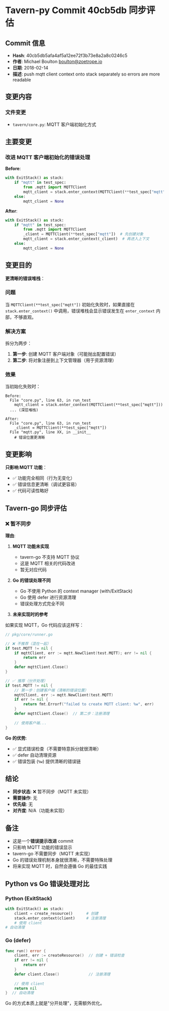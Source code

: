 # Tavern-py Commit 40cb5db 同步评估

## Commit 信息
- **Hash**: 40cb5db5afa4af5a12ee72f3b73e8a2a8c0246c5
- **作者**: Michael Boulton <boulton@zoetrope.io>
- **日期**: 2018-02-14
- **描述**: push mqtt client context onto stack separately so errors are more readable

## 变更内容

### 文件变更
- `tavern/core.py`: MQTT 客户端初始化方式

## 主要变更

### 改进 MQTT 客户端初始化的错误处理

**Before**:
```python
with ExitStack() as stack:
    if "mqtt" in test_spec:
        from .mqtt import MQTTClient
        mqtt_client = stack.enter_context(MQTTClient(**test_spec["mqtt"]))
    else:
        mqtt_client = None
```

**After**:
```python
with ExitStack() as stack:
    if "mqtt" in test_spec:
        from .mqtt import MQTTClient
        _client = MQTTClient(**test_spec["mqtt"])  # 先创建对象
        mqtt_client = stack.enter_context(_client)  # 再进入上下文
    else:
        mqtt_client = None
```

## 变更目的

**更清晰的错误堆栈**：

### 问题
当 `MQTTClient(**test_spec["mqtt"])` 初始化失败时，如果直接在 `stack.enter_context()` 中调用，错误堆栈会显示错误发生在 `enter_context` 内部，不够直观。

### 解决方案
拆分为两步：
1. **第一步**: 创建 MQTT 客户端对象（可能抛出配置错误）
2. **第二步**: 将对象注册到上下文管理器（用于资源清理）

### 效果
当初始化失败时：
```
Before:
  File "core.py", line 63, in run_test
    mqtt_client = stack.enter_context(MQTTClient(**test_spec["mqtt"]))
  ... (深层堆栈)

After:
  File "core.py", line 63, in run_test
    _client = MQTTClient(**test_spec["mqtt"])
  File "mqtt.py", line XX, in __init__
    # 错误位置更清晰
```

## 变更影响

**只影响 MQTT 功能**：
- ✅ 功能完全相同（行为无变化）
- ✅ 错误信息更清晰（调试更容易）
- ✅ 代码可读性略好

## Tavern-go 同步评估

### ❌ **暂不同步**

**理由**:

1. **MQTT 功能未实现**
   - tavern-go 不支持 MQTT 协议
   - 这是 MQTT 相关的代码改进
   - 暂无对应代码

2. **Go 的错误处理不同**
   - Go 不使用 Python 的 context manager (with/ExitStack)
   - Go 使用 defer 进行资源清理
   - 错误处理方式完全不同

3. **未来实现时的参考**

如果实现 MQTT，Go 代码应该这样写：

```go
// pkg/core/runner.go

// ❌ 不推荐（混在一起）
if test.MQTT != nil {
    if mqttClient, err := mqtt.NewClient(test.MQTT); err != nil {
        return err
    }
    defer mqttClient.Close()
}

// ✅ 推荐（分开处理）
if test.MQTT != nil {
    // 第一步：创建客户端（清晰的错误位置）
    mqttClient, err := mqtt.NewClient(test.MQTT)
    if err != nil {
        return fmt.Errorf("failed to create MQTT client: %w", err)
    }
    defer mqttClient.Close()  // 第二步：注册清理
    
    // 使用客户端...
}
```

**Go 的优势**:
- ✅ 显式错误检查（不需要特意拆分就很清晰）
- ✅ defer 自动清理资源
- ✅ 错误包装 (`%w`) 提供清晰的错误链

## 结论

- **同步状态**: ❌ 暂不同步（MQTT 未实现）
- **需要操作**: 无
- **优先级**: 无
- **对齐度**: N/A（功能未实现）

## 备注

- 这是一个**错误提示改进** commit
- 只影响 MQTT 功能的错误显示
- tavern-go 不需要同步（MQTT 未实现）
- Go 的错误处理机制本身就很清晰，不需要特殊处理
- 将来实现 MQTT 时，自然会遵循 Go 的最佳实践

## Python vs Go 错误处理对比

### Python (ExitStack)
```python
with ExitStack() as stack:
    client = create_resource()      # 创建
    stack.enter_context(client)     # 注册清理
    # 使用 client
# 自动清理
```

### Go (defer)
```go
func run() error {
    client, err := createResource()  // 创建 + 错误检查
    if err != nil {
        return err
    }
    defer client.Close()             // 注册清理
    
    // 使用 client
    return nil
}  // 自动清理
```

Go 的方式本质上就是"分开处理"，无需额外优化。
